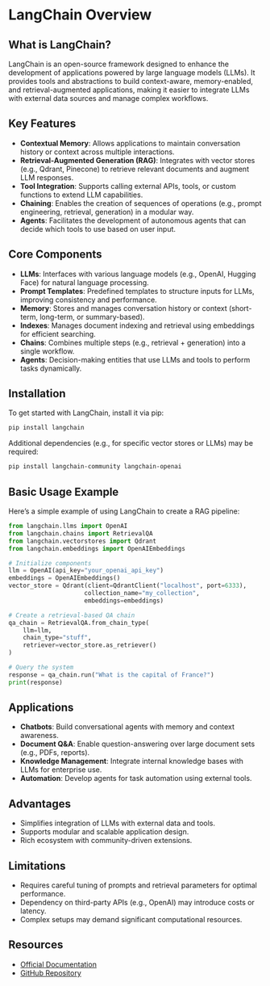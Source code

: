 # LangChain Overview

## What is LangChain?
LangChain is an open-source framework designed to enhance the development of applications powered by large language models (LLMs). It provides tools and abstractions to build context-aware, memory-enabled, and retrieval-augmented applications, making it easier to integrate LLMs with external data sources and manage complex workflows.

## Key Features
- **Contextual Memory**: Allows applications to maintain conversation history or context across multiple interactions.
- **Retrieval-Augmented Generation (RAG)**: Integrates with vector stores (e.g., Qdrant, Pinecone) to retrieve relevant documents and augment LLM responses.
- **Tool Integration**: Supports calling external APIs, tools, or custom functions to extend LLM capabilities.
- **Chaining**: Enables the creation of sequences of operations (e.g., prompt engineering, retrieval, generation) in a modular way.
- **Agents**: Facilitates the development of autonomous agents that can decide which tools to use based on user input.

## Core Components
- **LLMs**: Interfaces with various language models (e.g., OpenAI, Hugging Face) for natural language processing.
- **Prompt Templates**: Predefined templates to structure inputs for LLMs, improving consistency and performance.
- **Memory**: Stores and manages conversation history or context (short-term, long-term, or summary-based).
- **Indexes**: Manages document indexing and retrieval using embeddings for efficient searching.
- **Chains**: Combines multiple steps (e.g., retrieval + generation) into a single workflow.
- **Agents**: Decision-making entities that use LLMs and tools to perform tasks dynamically.

## Installation
To get started with LangChain, install it via pip:
```bash
pip install langchain
```
Additional dependencies (e.g., for specific vector stores or LLMs) may be required:
```bash
pip install langchain-community langchain-openai
```

## Basic Usage Example
Here’s a simple example of using LangChain to create a RAG pipeline:
```python
from langchain.llms import OpenAI
from langchain.chains import RetrievalQA
from langchain.vectorstores import Qdrant
from langchain.embeddings import OpenAIEmbeddings

# Initialize components
llm = OpenAI(api_key="your_openai_api_key")
embeddings = OpenAIEmbeddings()
vector_store = Qdrant(client=QdrantClient("localhost", port=6333), 
                     collection_name="my_collection", 
                     embeddings=embeddings)

# Create a retrieval-based QA chain
qa_chain = RetrievalQA.from_chain_type(
    llm=llm,
    chain_type="stuff",
    retriever=vector_store.as_retriever()
)

# Query the system
response = qa_chain.run("What is the capital of France?")
print(response)
```

## Applications
- **Chatbots**: Build conversational agents with memory and context awareness.
- **Document Q&A**: Enable question-answering over large document sets (e.g., PDFs, reports).
- **Knowledge Management**: Integrate internal knowledge bases with LLMs for enterprise use.
- **Automation**: Develop agents for task automation using external tools.

## Advantages
- Simplifies integration of LLMs with external data and tools.
- Supports modular and scalable application design.
- Rich ecosystem with community-driven extensions.

## Limitations
- Requires careful tuning of prompts and retrieval parameters for optimal performance.
- Dependency on third-party APIs (e.g., OpenAI) may introduce costs or latency.
- Complex setups may demand significant computational resources.

## Resources
- [Official Documentation](https://python.langchain.com/docs/get_started/introduction)
- [GitHub Repository](https://github.com/langchain-ai/langchain)